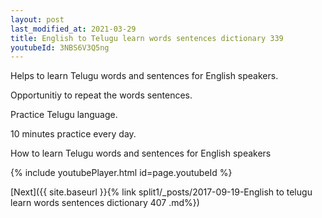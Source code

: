 ```yaml
---
layout: post
last_modified_at: 2021-03-29
title: English to Telugu learn words sentences dictionary 339 
youtubeId: 3NBS6V3Q5ng
---
```

 
 
Helps to learn Telugu words and sentences for English speakers.

Opportunitiy to repeat the words sentences. 

Practice Telugu language. 
 
10 minutes practice every day. 
 
How to learn Telugu words and sentences for English speakers 
 
{% include youtubePlayer.html id=page.youtubeId %}
 
 
[Next]({{ site.baseurl }}{% link  split1/_posts/2017-09-19-English to telugu learn words sentences dictionary 407 .md%})
 
